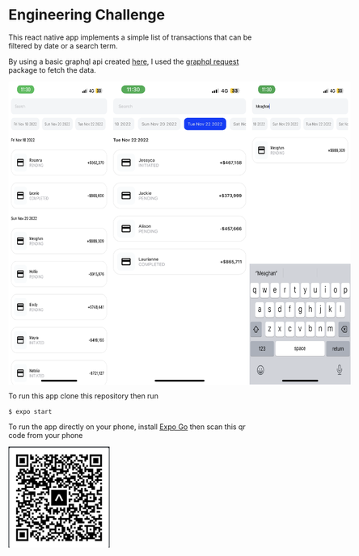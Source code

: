 # Engineering Challenge

This react native app implements a simple list of transactions that can be filtered by date or a search term.

By using a basic graphql api created [here](https://github.com/Mike-M-87/probable-rotary-phone), I used the [graphql request](https://www.npmjs.com/package/graphql-request) package to fetch the data.

<div style="display:flex">
    <img src="assets/app1.PNG" width="200" height="600" alt="">
    <img src="assets/app2.PNG" width="300" height="600" alt="">
    <img src="assets/app3.PNG" width="200" height="600" alt="">
</div>


To run this app clone this repository then run
```
$ expo start
```

To run the app directly on your phone, install  [Expo Go](https://expo.dev/client) then scan this qr code from your phone

<img src="assets/app.png" width="200" height="200" alt="exp://exp.host/@mike-m-87/abacus-challenge?release-channel=default">
